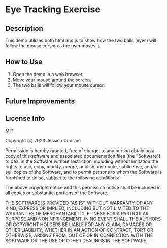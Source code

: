 # Eye Tracking Exercise

## Description

This demo utilizes both html and js to show how the two balls (eyes) will follow the mouse cursor as the user moves it.

## How to Use

1. Open the demo in a web browser.
2. Move your mouse around the screen.
3. The two balls will follow your mouse cursor.

## Future Improvements


## License Info

<a href="https://choosealicense.com/licenses/mit/">MIT</a>

Copyright (c) 2023 Jessica Cousins

Permission is hereby granted, free of charge, to any person obtaining a copy of this software and associated documentation files (the "Software"), to deal in the Software without restriction, including without limitation the rights to use, copy, modify, merge, publish, distribute, sublicense, and/or sell copies of the Software, and to permit persons to whom the Software is furnished to do so, subject to the following conditions:

The above copyright notice and this permission notice shall be included in all copies or substantial portions of the Software.

THE SOFTWARE IS PROVIDED "AS IS", WITHOUT WARRANTY OF ANY KIND, EXPRESS OR IMPLIED, INCLUDING BUT NOT LIMITED TO THE WARRANTIES OF MERCHANTABILITY, FITNESS FOR A PARTICULAR PURPOSE AND NONINFRINGEMENT. IN NO EVENT SHALL THE AUTHORS OR COPYRIGHT HOLDERS BE LIABLE FOR ANY CLAIM, DAMAGES OR OTHER LIABILITY, WHETHER IN AN ACTION OF CONTRACT, TORT OR OTHERWISE, ARISING FROM, OUT OF OR IN CONNECTION WITH THE SOFTWARE OR THE USE OR OTHER DEALINGS IN THE SOFTWARE.
